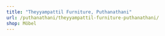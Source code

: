 ```yaml
---
title: "Theyyampattil Furniture, Puthanathani"
url: /puthanathani/theyyampattil-furniture-puthanathani/
shop: Möbel
---
```

